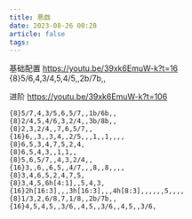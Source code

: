 ```yaml
---
title: 悪戯
date: 2023-08-26 00:28
article: false
tags: 
---
```


基础配置
<https://youtu.be/39xk6EmuW-k?t=16>  
{8}5/6,4,3/4,5,4/5,,2b/7b,,

进阶
<https://youtu.be/39xk6EmuW-k?t=106>

```
{8}5/7,4,3/5,6,5/7,,1b/6b,,
{8}2/4,5,4/6,3,2/4,,3b/8b,,
{8}2,3,2/4,,7,6,5/7,,
{16}6,,3,,3,4,,2/5,,,1,,1,,,,
{8}6,5,3,4,7,5,2,4,
{8}6,5,4,3,,1,1,,
{8}5,6,5/7,,4,3,2/4,,
{16}3,,6,,6,5,,4/7,,,8,,8,,,,
{8}3,4,6,5,2,4,7,5,
{8}3,4,5,6h[4:1],,5,4,3,
{16}2h[16:3],,,3h[16:3],,,4h[8:3],,,,,,5,,,,
{8}1/3,2,6/8,7,1/8,,2b/7b,,
{16}4,5,4,5,,3/6,,4,5,,3/6,,4,5,,3/6,
```
